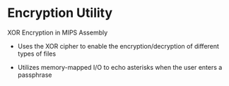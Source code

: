 # Encryption Utility
XOR Encryption in MIPS Assembly

- Uses the XOR cipher to enable the encryption/decryption of different types of files

- Utilizes memory-mapped I/O to echo asterisks when the user enters a passphrase
